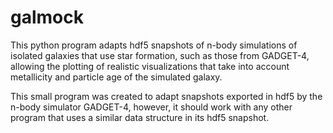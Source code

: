 # galmock
This python program adapts hdf5 snapshots of n-body simulations of isolated galaxies that use star formation, such as those from GADGET-4, allowing the plotting of realistic visualizations that take into account metallicity and particle age of the simulated galaxy.

This small program was created to adapt snapshots exported in hdf5 by the n-body simulator GADGET-4, however, it should work with any other program that uses a similar data structure in its hdf5 snapshot.

